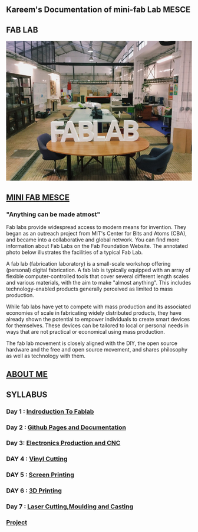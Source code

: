 ##                                        Kareem's Documentation of mini-fab Lab MESCE


## FAB LAB


<img src="fablab.jpg">

## [MINI FAB MESCE](https://www.fablabs.io/labs/mesce)

### "Anything can be made atmost"
   Fab labs provide widespread access to modern means for invention. They began as an outreach project from MIT's Center for Bits and    Atoms (CBA), and became into a collaborative and global network. You can find more information about Fab Labs on the Fab Foundation   Website. The annotated photo below illustrates the facilities of a typical Fab Lab.
   
   A fab lab (fabrication laboratory) is a small-scale workshop offering (personal) digital fabrication. A fab lab is typically equipped with an array of flexible computer-controlled tools that cover several different length scales and various materials, with the aim to make "almost anything". This includes technology-enabled products generally perceived as limited to mass production.
   
   While fab labs have yet to compete with mass production and its associated economies of scale in fabricating widely distributed products, they have already shown the potential to empower individuals to create smart devices for themselves. These devices can be tailored to local or personal needs in ways that are not practical or economical using mass production.
   
   The fab lab movement is closely aligned with the DIY, the open source hardware and the free and open source movement, and shares philosophy as well as technology with them.
      
    
## [ABOUT ME](https://tpmabdulkareem.github.io/About)
    
## SYLLABUS
 ### Day 1 : [Indroduction To Fablab](https://tpmabdulkareem.github.io/Day1)

 ###  Day 2 : [Github Pages and Documentation](https://tpmabdulkareem.github.io/Day2)
                               
 ###  Day 3: [Electronics Production and CNC](https://tpmabdulkareem.github.io/Day3)
                                
 ### DAY 4 : [Vinyl Cutting](https://tpmabdulkareem.github.io/Day4)
                                	
 ###  DAY 5 : [Screen Printing](https://tpmabdulkareem.github.io/Day5)
                                	
 ###  DAY 6 : [3D Printing](https://tpmabdulkareem.github.io/Day6)
                                
 ###  Day 7 : [Laser Cutting,Moulding and Casting](https://tpmabdulkareem.github.io/Day7)
                                
 ###  [Project](https://tpmabdulkareem.github.io/project)


